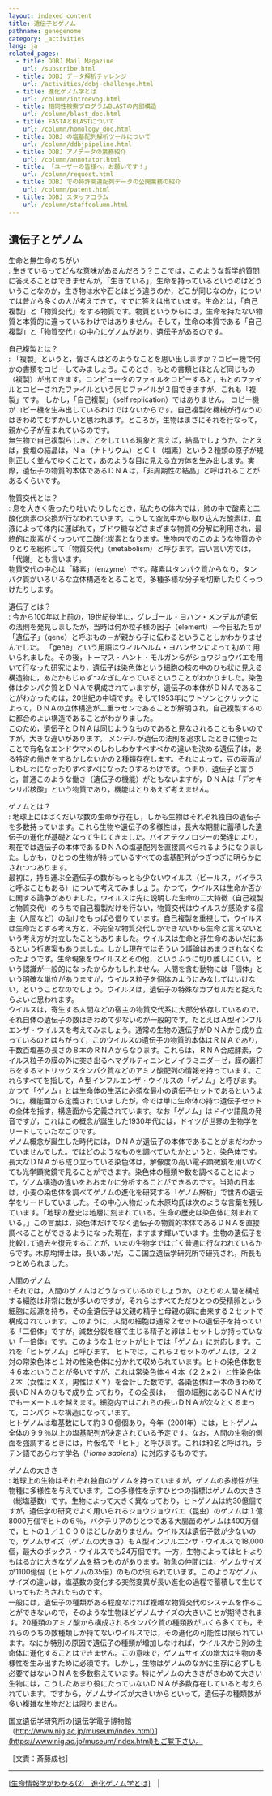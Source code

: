 ```yaml
---
layout: indexed_content
title: 遺伝子とゲノム
pathname: genegenome
category: _activities
lang: ja
related_pages:
  - title: DDBJ Mail Magazine
    url: /subscribe.html
  - title: DDBJ データ解析チャレンジ
    url: /activities/ddbj-challenge.html
  - title: 進化ゲノム学とは
    url: /column/introevog.html
  - title: 相同性検索プログラムBLASTの内部構造
    url: /column/blast_doc.html
  - title: FASTAとBLASTについて
    url: /column/homology_doc.html
  - title: DDBJ の塩基配列解析ツールについて
    url: /column/ddbjpipeline.html
  - title: DDBJ アノテータの業務紹介
    url: /column/annotator.html
  - title: 「ユーザーの皆様へ，お願いです！」
    url: /column/request.html
  - title: DDBJ での特許関連配列データの公開業務の紹介
    url: /column/patent.html
  - title: DDBJ スタッフコラム
    url: /column/staffcolumn.html
---
```


## 遺伝子とゲノム

生命と無生命のちがい  
: 生きているってどんな意味があるんだろう？ここでは，このような哲学的質問に答えることはできませんが，「生きている」，生命を持っているというのはどういうことなのか，生き物は水や石とはどう違うのか，どこが同じなのか，については昔から多くの人が考えてきて，すでに答えは出ています。生命とは，「自己複製」と「物質交代」をする物質です。物質というからには，生命を持たない物質と本質的に違っているわけではありません。そして，生命の本質である「自己複製」と「物質交代」の中心にゲノムがあり，遺伝子があるのです。

自己複製とは？  
: 「複製」というと，皆さんはどのようなことを思い出しますか？コピー機で何かの書類をコピーしてみましょう。このとき，もとの書類とほとんど同じもの（複製）が出てきます。コンピュータのファイルをコピーすると，もとのファイルとコピーされたファイルという同じファイルが２個できますが，これも「複製」です。 しかし，「自己複製」（self replication）ではありません。 コピー機がコピー機を生み出しているわけではないからです。自己複製を機械が行なうのはきわめてむずかしいと思われます。ところが，生物はまさにそれを行なって，親から子が産まれているのです。<br>無生物で自己複製らしきことをしている現象と言えば，結晶でしょうか。たとえば，食塩の結晶は，Ｎａ（ナトリウム）とＣｌ（塩素）という２種類の原子が規則正しく並んでゆくことで，あのような目に見える立方体を生み出します。実際，遺伝子の物質的本体であるＤＮＡは，「非周期性の結晶」と呼ばれることがあるくらいです。

物質交代とは？  
: 息を大きく吸ったり吐いたりしたとき，私たちの体内では，肺の中で酸素と二酸化炭素の交換が行なわれています。こうして空気中から取り込んだ酸素は，血液によって体内に運ばれて，ブドウ糖などさまざまな物質の分解に利用され，最終的に炭素がくっついて二酸化炭素となります。生物内でのこのような物質のやりとりを総称して「物質交代」（metabolism）と呼びます。古い言い方では，「代謝」とも言います。<br>物質交代の中心は「酵素」（enzyme）です。酵素はタンパク質からなり，タンパク質がいろいろな立体構造をとることで，多種多様な分子を切断したりくっつけたりします。

遺伝子とは？  
: 今から100年以上前の，19世紀後半に，グレゴール・ヨハン・メンデルが遺伝の法則を発見しましたが，当時は何か粒子様の因子（element）－今日私たちが「遺伝子」（gene）と呼ぶもの－が親から子に伝わるということしかわかりませんでした。 「gene」という用語はウィルヘルム・ヨハンセンによって初めて用いられました。その後，トーマス・ハント・モルガンらがショウジョウバエを用いて行なった研究により，遺伝子は染色体という細胞の核の中のひも状に見える構造物に，あたかもじゅずつなぎになっているということがわかりました。染色体はタンパク質とＤＮＡで構成されていますが，遺伝子の本体がＤＮＡであることがわかったのは，20世紀の中頃です。そして1953年にワトソンとクリックによって，ＤＮＡの立体構造が二重ラセンであることが解明され，自己複製するのに都合のよい構造であることがわかりました。<br>このため，遺伝子とＤＮＡは同じようなものであると見なされることも多いのですが，大きな違いがあります。 メンデルが遺伝の法則を追求したときに使ったことで有名なエンドウマメのしわしわかすべすべかの違いを決める遺伝子は，ある特定の働きをするかしないかの２種類存在します。それによって，豆の表面がしわしわになったりすべすべになったりするわけです。つまり，遺伝子と言うと，普通このような働き（遺伝子の機能）がともないますが，ＤＮＡは「デオキシリボ核酸」という物質であり，機能はとりあえず考えません。

ゲノムとは？  
: 地球上にはばくだいな数の生命が存在し，しかも生物はそれぞれ独自の遺伝子を多数持っています。これら生物や遺伝子の多様性は，長大な期間に蓄積した遺伝子の進化が基礎となって生じてきました。バイオテクノロジーの発達により，現在では遺伝子の本体であるＤＮＡの塩基配列を直接調べられるようになりました。しかも，ひとつの生物が持っているすべての塩基配列がつぎつぎに明らかにされつつあります。<br>最初に，持ち運ぶ全遺伝子の数がもっとも少ないウイルス（ビールス，バイラスと呼ぶこともある）について考えてみましょう。かつて，ウイルスは生命か否かに関する論争がありました。ウイルスは先に説明した生命の二大特徴（自己複製と物質交代）のうちで自己複製だけを行ない，物質交代はウイルスが感染する宿主（人間など）の助けをもっぱら借りています。自己複製を重視して，ウイルスは生命だとする考え方と，不完全な物質交代しかできないから生命と言えないという考え方が対立したこともありました。ウイルスは生命と非生命のあいだにあるという折衷案もありました。しかし現在ではそういう議論はあまりされなくなったようです。生命現象をウイルスとその他，というふうに切り離しにくい，という認識が一般的になったからかもしれません。人間を含む動物には「個体」という明確な単位がありますが，ウイルス粒子を個体のようにみなしてはいけない，ということなのでしょう。ウイルスは，遺伝子の特殊なカプセルだと捉えたらよいと思われます。<br>ウイルスは，寄生する人間などの宿主の物質交代系に大部分依存しているので，それ自体の遺伝子の数はきわめて少ないのが一般的です。たとえばＡ型インフルエンザ・ウイルスを考えてみましょう。通常の生物の遺伝子がＤＮＡから成り立っているのとはちがって，このウイルスの遺伝子の物質的本体はＲＮＡであり，千数百塩基の長さの８本のＲＮＡからなります。これらは，ＲＮＡ合成酵素，ウイルス粒子の膜の外に突き出るヘマグルティニンとノイラミニダーゼ，膜の裏打ちをするマトリックスタンパク質などのアミノ酸配列の情報を持っています。これらすべてを指して，Ａ型インフルエンザ・ウイルスの「ゲノム」と呼びます。 かつて「ゲノム」とは生命体の生活に必須な最小の遺伝子セットであるというように，機能面から定義されていましたが，今では単に生命体の持つ遺伝子セットの全体を指す，構造面から定義されています。なお「ゲノム」はドイツ語風の発音ですが，これはこの概念が誕生した1930年代には，ドイツが世界の生物学をリードしていたなごりです。  <br>ゲノム概念が誕生した時代には，ＤＮＡが遺伝子の本体であることがまだわかっていませんでした。ではどのようなものを調べていたかというと，染色体です。長大なＤＮＡから成り立っている染色体は，解像度の高い電子顕微鏡を用いなくても光学顕微鏡で見ることができます。染色体の種類や数を調べることによって，ゲノム構造の違いをおおまかに分析することができるのです。当時の日本は，小麦の染色体を調べてゲノムの進化を研究する「ゲノム解析」で世界の遺伝学をリードしていました。その中心人物だった木原均氏は次のような言葉を残しています。「地球の歴史は地層に刻まれている。生命の歴史は染色体に刻まれている。」この言葉は，染色体だけでなく遺伝子の物質的本体であるＤＮＡを直接調べることができるようになった現在，ますます輝いています。生物の遺伝子を比較して過去を復元することが，いまの生物学ではごく普通に行なわれているからです。木原均博士は，長いあいだ，ここ国立遺伝学研究所で研究され，所長もつとめられました。

人間のゲノム  
: それでは，人間のゲノムはどうなっているのでしょうか。ひとりの人間を構成する細胞は非常に数が多いのですが，それらはすべてただひとつの受精卵という細胞に起源を持ち，その全遺伝子は父親の精子と母親の卵に由来する２セットで構成されています。このように，人間の細胞は通常２セットの遺伝子を持っている「二倍体」ですが，減数分裂を経て生じる精子と卵は１セットしか持っていない「一倍体」です。このような１セットがヒトでは「ゲノム」に対応します。これを「ヒトゲノム」と呼びます。 ヒトでは，これら２セットのゲノムは，２２対の常染色体と１対の性染色体に分かれて収められています。ヒトの染色体数を４６本ということが多いですが，これは常染色体４４本（２２×２）と性染色体２本（女性はＸＸ，男性はＸＹ）を合計した数です。各染色体は一本のきわめて長いＤＮＡのひもで成り立っており，その全長は，一個の細胞にあるＤＮＡだけでも一メートルを越えます。細胞内ではこれらの長いＤＮＡが次々とくるまって，コンパクトな構造になっています。<br>ヒトゲノムは塩基数にして約３０億個あり，今年（2001年）には，ヒトゲノム全体の９９％以上の塩基配列が決定されている予定です。なお，人間の生物的側面を強調するときには，片仮名で「ヒト」と呼びます。これは和名と呼ばれ，ラテン語であらわす学名（*Homo sapiens*）に対応するものです。

ゲノムの大きさ  
: 地球上の生物はそれぞれ独自のゲノムを持っていますが，ゲノムの多様性が生物種に多様性を与えています。この多様性を示すひとつの指標はゲノムの大きさ（総塩基数）です。生物によって大きく異なっており，ヒトゲノムは約30億個ですが，遺伝学の研究でよく用いられるショウジョウバエ（昆虫）のゲノムは１億8000万個でヒトの６％，バクテリアのひとつである大腸菌のゲノムは400万個で，ヒトの１／１０００ほどしかありません。ウイルスは遺伝子数が少ないので，ゲノムサイズ（ゲノムの大きさ）もＡ型インフルエンザ・ウイルスで18,000個，最大のポックス・ウイルスでも24万個です。一方，生物によってはヒトよりもはるかに大きなゲノムを持つものがあります。肺魚の仲間には，ゲノムサイズが1100億個（ヒトゲノムの35倍）のものが知られています。このようなゲノムサイズの違いは，塩基数の変化する突然変異が長い進化の過程で蓄積して生じていってもたらされたものです。<br>一般には，遺伝子の種類がある程度なければ複雑な物質交代のシステムを作ることができないので，そのような生物ほどゲノムサイズの大きいことが期待されます。20種類のアミノ酸から構成されるタンパク質の種類数がいくら多くても，それらのうちの数種類しか持てないウイルスでは，その進化の可能性は限られています。なにか特別の原因で遺伝子の種類が増加しなければ，ウイルスから別の生命体に進化することはできません。この意味で，ゲノムサイズの増大は生物の多様性を生み出すために必須です。しかし，生物はゲノムのなかに生存に必ずしも必要ではないＤＮＡを多数抱えています。特にゲノムの大きさがきわめて大きい生物には，こうしたあまり役にたっていないＤＮＡが多数存在していると考えられています。ですから，ゲノムサイズが大きいからといって，遺伝子の種類数が多い複雑な生物だとは限りません。

国立遺伝学研究所の[遺伝学電子博物館（http://www.nig.ac.jp/museum/index.html）](https://www.nig.ac.jp/museum/index.html)もご覧下さい。

［文責：斎藤成也］

-----

[[生命情報学がわかる(2)　進化ゲノム学とは]](/column/introevog.html)　\|